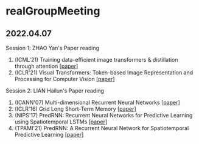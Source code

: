 # realGroupMeeting

## 2022.04.07
Session 1: ZHAO Yan's Paper reading 
1. (ICML'21) Training data-efficient image transformers & distillation through attention [[paper]](http://proceedings.mlr.press/v139/touvron21a/touvron21a.pdf)
2. (ICLR'21) Visual Transformers: Token-based Image Representation and Processing for Computer Vision [[paper]](https://arxiv.org/pdf/2006.03677)

Session 2: LIAN Hailun's Paper reading
1. (ICANN'07) Multi-dimensional Recurrent Neural Networks [[paper]](https://arxiv.org/pdf/0705.2011.pdf)  
2. (ICLR'16) Grid Long Short-Term Memory [[paper]](https://arxiv.org/pdf/1507.01526.pdf)
3. (NIPS'17) PredRNN: Recurrent Neural Networks for Predictive Learning using Spatiotemporal LSTMs [[paper]](https://proceedings.neurips.cc/paper/2017/file/e5f6ad6ce374177eef023bf5d0c018b6-Paper.pdf)
4. (TPAMI'21) PredRNN: A Recurrent Neural Network for Spatiotemporal Predictive Learning [[paper]](https://arxiv.org/pdf/2103.09504.pdf?ref=https://githubhelp.com)



